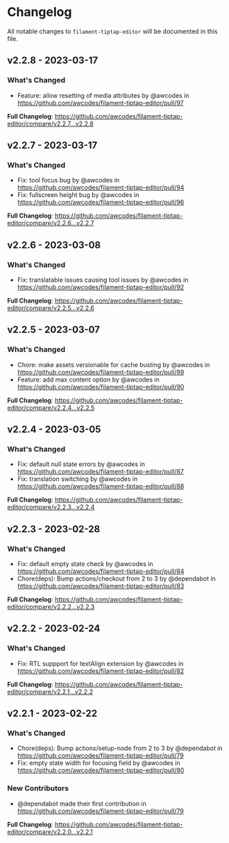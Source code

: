 # Changelog

All notable changes to `filament-tiptap-editor` will be documented in this file.

## v2.2.8 - 2023-03-17

### What's Changed

- Feature: allow resetting of media attributes by @awcodes in https://github.com/awcodes/filament-tiptap-editor/pull/97

**Full Changelog**: https://github.com/awcodes/filament-tiptap-editor/compare/v2.2.7...v2.2.8

## v2.2.7 - 2023-03-17

### What's Changed

- Fix: tool focus bug by @awcodes in https://github.com/awcodes/filament-tiptap-editor/pull/94
- Fix: fullscreen height bug by @awcodes in https://github.com/awcodes/filament-tiptap-editor/pull/96

**Full Changelog**: https://github.com/awcodes/filament-tiptap-editor/compare/v2.2.6...v2.2.7

## v2.2.6 - 2023-03-08

### What's Changed

- Fix: translatable issues causing tool issues by @awcodes in https://github.com/awcodes/filament-tiptap-editor/pull/92

**Full Changelog**: https://github.com/awcodes/filament-tiptap-editor/compare/v2.2.5...v2.2.6

## v2.2.5 - 2023-03-07

### What's Changed

- Chore: make assets versionable for cache busting by @awcodes in https://github.com/awcodes/filament-tiptap-editor/pull/89
- Feature: add max content option by @awcodes in https://github.com/awcodes/filament-tiptap-editor/pull/90

**Full Changelog**: https://github.com/awcodes/filament-tiptap-editor/compare/v2.2.4...v2.2.5

## v2.2.4 - 2023-03-05

### What's Changed

- Fix: default null state errors by @awcodes in https://github.com/awcodes/filament-tiptap-editor/pull/87
- Fix: translation switching by @awcodes in https://github.com/awcodes/filament-tiptap-editor/pull/88

**Full Changelog**: https://github.com/awcodes/filament-tiptap-editor/compare/v2.2.3...v2.2.4

## v2.2.3 - 2023-02-28

### What's Changed

- Fix: default empty state check by @awcodes in https://github.com/awcodes/filament-tiptap-editor/pull/84
- Chore(deps): Bump actions/checkout from 2 to 3 by @dependabot in https://github.com/awcodes/filament-tiptap-editor/pull/83

**Full Changelog**: https://github.com/awcodes/filament-tiptap-editor/compare/v2.2.2...v2.2.3

## v2.2.2 - 2023-02-24

### What's Changed

- Fix: RTL suppport for textAlign extension by @awcodes in https://github.com/awcodes/filament-tiptap-editor/pull/82

**Full Changelog**: https://github.com/awcodes/filament-tiptap-editor/compare/v2.2.1...v2.2.2

## v2.2.1 - 2023-02-22

### What's Changed

- Chore(deps): Bump actions/setup-node from 2 to 3 by @dependabot in https://github.com/awcodes/filament-tiptap-editor/pull/79
- Fix: empty state width for focusing field by @awcodes in https://github.com/awcodes/filament-tiptap-editor/pull/80

### New Contributors

- @dependabot made their first contribution in https://github.com/awcodes/filament-tiptap-editor/pull/79

**Full Changelog**: https://github.com/awcodes/filament-tiptap-editor/compare/v2.2.0...v2.2.1
